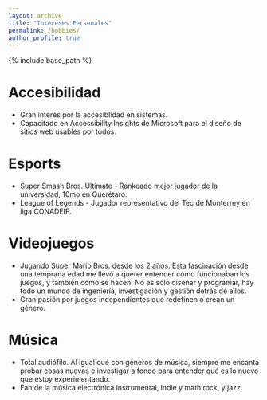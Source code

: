 ```yaml
---
layout: archive
title: "Intereses Personales"
permalink: /hobbies/
author_profile: true
---
```


{% include base_path %}

Accesibilidad
======
* Gran interés por la accesiblidad en sistemas.
* Capacitado en Accessibility Insights de Microsoft para el diseño de sitios web usables por todos.
  
Esports
======
* Super Smash Bros. Ultimate - Rankeado mejor jugador de la universidad, 10mo en Querétaro.
* League of Legends - Jugador representativo del Tec de Monterrey en liga CONADEIP.

Videojuegos
======
* Jugando Super Mario Bros. desde los 2 años. Esta fascinación desde una temprana edad me llevó a querer entender cómo funcionaban los juegos, y también cómo se hacen. No es sólo diseñar y programar, hay todo un mundo de ingeniería, investigación y gestión detrás de ellos.
* Gran pasión por juegos independientes que redefinen o crean un género.
  
Música
======
* Total audiófilo. Al igual que con géneros de música, siempre me encanta probar cosas nuevas e investigar a fondo para entender qué es lo nuevo que estoy experimentando.
* Fan de la música electrónica instrumental, indie y math rock, y jazz.
